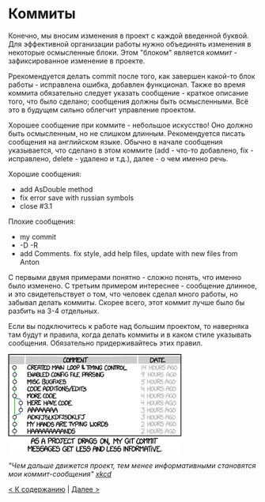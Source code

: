# Коммиты

Конечно, мы вносим изменения в проект с каждой введенной буквой. Для эффективной организации работы нужно объединять изменения в некоторые осмысленные блоки. Этом "блоком" является *коммит* - зафиксированное изменение в проекте.

Ррекомендуется делать commit после того, как завершен какой-то блок работы - исправлена ошибка, добавлен функционал. Также во время коммита обязательно следует указать сообщение - краткое описание того, что было сделано; сообщения должны быть осмысленными. Всё это в будущем сильно облегчит управление проектом.

Хорошее сообщение при коммите - небольшое искусство! Оно должно быть осмысленным, но не слишком длинным. Рекомендуется писать сообщения на английском языке. Обычно в начале сообщения указывается, что сделано в этом коммите (add - что-то добавлено, fix - исправлено, delete - удалено и т.д.), далее - о чем именно речь.

Хорошие сообщения:

* add AsDouble method
* fix error save with russian symbols
* close #3.1

Плохие сообщения:

* my commit
* -D -R
* add Comments. fix style, add help files, update with new files from Anton

С первыми двумя примерами понятно - сложно понять, что именно было изменено. С третьим примером интереснее - сообщение длинное, и это свидетельствует о том, что человек сделал много работы, но забывал делать коммиты. Скорее всего, этот коммит лучше было бы разбить на 3-4 отдельных.

Если вы подключитесь к работе над большим проектом, то наверняка там будут и правила, когда делать коммиты и в каком стиле указывать сообщения. Обязательно придерживайтесь этих правил.

<img src="./assets/git_commit_2x.png" alt="xkcd git commit" width="350"/>

*"Чем дальше движется проект, тем менее информативными становятся мои коммит-сообщения" [xkcd](https://xkcd.com/1296/)*

[< К содержанию](./readme.md) | [Далее >](./05_merge.md) 